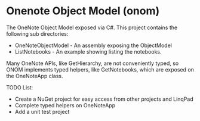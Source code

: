 Onenote Object Model (onom)
====

The OneNote Object Model exposed via C#. This project contains the following sub directories:

* OneNoteObjectModel - An assembly exposing the ObjectModel
* ListNotebooks - An example showing listing the notebooks. 

Many OneNote APIs, like GetHierarchy, are not conveniently typed, so ONOM implements typed helpers, like GetNotebooks, which are exposed on the OneNoteApp class. 


TODO List:

* Create a NuGet project for easy access from other projects and LinqPad
* Complete typed helpers on OneNoteApp
* Add a unit test project


